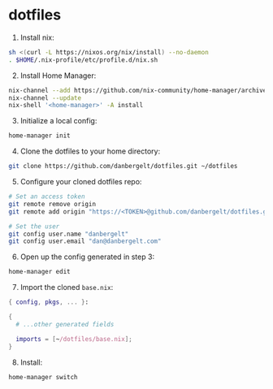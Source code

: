 # dotfiles

1. Install nix:

```sh
sh <(curl -L https://nixos.org/nix/install) --no-daemon
. $HOME/.nix-profile/etc/profile.d/nix.sh
```

2. Install Home Manager:

```sh
nix-channel --add https://github.com/nix-community/home-manager/archive/master.tar.gz home-manager
nix-channel --update
nix-shell '<home-manager>' -A install
```

3. Initialize a local config:

```sh
home-manager init
```

4. Clone the dotfiles to your home directory:

```sh
git clone https://github.com/danbergelt/dotfiles.git ~/dotfiles
```

5. Configure your cloned dotfiles repo:

```sh
# Set an access token
git remote remove origin
git remote add origin "https://<TOKEN>@github.com/danbergelt/dotfiles.git"

# Set the user
git config user.name "danbergelt"
git config user.email "dan@danbergelt.com"
```

6. Open up the config generated in step 3:

```sh
home-manager edit
```

7. Import the cloned `base.nix`:

```nix
{ config, pkgs, ... }:

{
  # ...other generated fields

  imports = [~/dotfiles/base.nix];
}
```

8. Install:

```sh
home-manager switch
```
